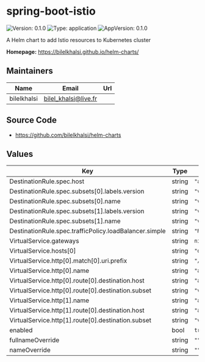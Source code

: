 # spring-boot-istio

![Version: 0.1.0](https://img.shields.io/badge/Version-0.1.0-informational?style=flat-square) ![Type: application](https://img.shields.io/badge/Type-application-informational?style=flat-square) ![AppVersion: 0.1.0](https://img.shields.io/badge/AppVersion-0.1.0-informational?style=flat-square)

A Helm chart to add Istio resources to Kubernetes cluster

**Homepage:** <https://bilelkhalsi.github.io/helm-charts/>

## Maintainers

| Name | Email | Url |
| ---- | ------ | --- |
| bilelkhalsi | bilel_khalsi@live.fr |  |

## Source Code

* <https://github.com/bilelkhalsi/helm-charts>

## Values

| Key | Type | Default | Description |
|-----|------|---------|-------------|
| DestinationRule.spec.host | string | `"api.org.cluster.local"` |  |
| DestinationRule.spec.subsets[0].labels.version | string | `"v1"` |  |
| DestinationRule.spec.subsets[0].name | string | `"v1"` |  |
| DestinationRule.spec.subsets[1].labels.version | string | `"v2"` |  |
| DestinationRule.spec.subsets[1].name | string | `"v2"` |  |
| DestinationRule.spec.trafficPolicy.loadBalancer.simple | string | `"ROUND_ROBIN"` |  |
| VirtualService.gateways | string | `nil` |  |
| VirtualService.hosts[0] | string | `"org.cluster.local"` |  |
| VirtualService.http[0].match[0].uri.prefix | string | `"/api/v1"` |  |
| VirtualService.http[0].name | string | `"api-v1"` |  |
| VirtualService.http[0].route[0].destination.host | string | `"api.org.cluster.local"` |  |
| VirtualService.http[0].route[0].destination.subset | string | `"v1"` |  |
| VirtualService.http[1].name | string | `"api-v2"` |  |
| VirtualService.http[1].route[0].destination.host | string | `"api.org.cluster.local"` |  |
| VirtualService.http[1].route[0].destination.subset | string | `"v2"` |  |
| enabled | bool | `true` |  |
| fullnameOverride | string | `""` |  |
| nameOverride | string | `""` |  |
